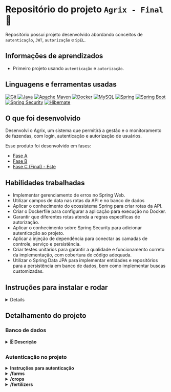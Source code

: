 # Repositório do projeto `Agrix - Final` 🚜

Repositório possuí projeto desenvolvido abordando conceitos
de `autenticação`, `JWT`, `autorização` e `SpEL`.

## Informações de aprendizados

- Primeiro projeto usando `autenticação` e `autorização`.

## Linguagens e ferramentas usadas

[![Git][Git-logo]][Git-url]
[![Java][Java-logo]][Java-url]
[![Apache Maven][Apache Maven-logo]][Apache Maven-url]
[![Docker][Docker-logo]][Docker-url]
[![MySQL][MySQL-logo]][MySQL-url]
[![Spring][Spring-logo]][Spring-url]
[![Spring Boot][Spring boot-logo]][Spring boot-url]
[![Spring Security][Spring Security-logo]][Spring Security-url]
[![Hibernate][Hibernate-logo]][Hibernate-url]

## O que foi desenvolvido

Desenvolvi o Agrix, um sistema que permitirá a gestão e o monitoramento de fazendas, com login, autenticação e autorização de usuários.

Esse produto foi desenvolvido em fases:
- [Fase A](https://github.com/ludson96/agrix-fase-a)
- [Fase B](https://github.com/ludson96/agrix-fase-b)
- [Fase C (Final) - Este](https://github.com/ludson96/agrix)



## Habilidades trabalhadas
- Implementar gerenciamento de erros no Spring Web.
- Utilizar campos de data nas rotas da API e no banco de dados
- Aplicar o conhecimento do ecossistema Spring para criar rotas da API.
- Criar o Dockerfile para configurar a aplicação para execução no Docker.
- Garantir que diferentes rotas atenda a regras específicas de autorização.
- Aplicar o conhecimento sobre Spring Security para adicionar autenticação ao projeto.
- Aplicar a injeção de dependência para conectar as camadas de controle, serviço e persistência.
- Criar testes unitários para garantir a qualidade e funcionamento correto da implementação, com cobertura de código adequada.
- Utilizar o Spring Data JPA para implementar entidades e repositórios para a persistência em banco de dados, bem como implementar buscas customizadas.

## Instruções para instalar e rodar

<details>

1. Clone o repositório (recomendado usar em SSH) e entre na pasta:

    ```bash
    git clone git@github.com:ludson96/agrix.git
    cd agrix
    ```

1. Instale as dependências:

    ```bash
    mvn install
    ```

1. Caso não tenha jdk ou maven instalados, basta executar o `Docker` com o comando abaixo:

   ```bash
   #Comando para gerar imagem.
   docker build . -t multi-stage-image
   
   #Comando para executar o container usando a imagem gerada anteriormente. Irá executar o servidor Spring automaticamente e podendo ignorar o passo abaixo.
   docker run -p 8080:8080 --name multi-stage-container multi-stage-image
   ```
1. Para executar o servidor spring:

    ```bash
   mvn clean package
   java -jar target/agrix-1.0-SNAPSHOT.jar
    ```

</details>

## Detalhamento do projeto

### Banco de dados

<details>
<summary><strong>🗄️ Descrição </strong></summary><br>

![Modelo de tabelas](images/agrix-tabelas-fase-b.png)

Nesse modelo, temos as seguintes tabelas:
- `farm`: representa uma fazenda
- `crop`: representa uma plantação, e está em relacionamento `n:1` ("muitos para um") com a tabela `farm`
- `fertilizer`: representa um fertilizante, e está em um relacionamento `n:n` ("muitos para muitos") com a tabela `crop`. Esse relacionamento é realizado através da tabela `crop_fertilizer`.

</details>

### Autenticação no projeto

<details>
  <summary><strong>Instruções para autenticação</strong></summary><br />

### 1. `Endpoints de acesso público`:
- POST `/persons` (cadastra novas pessoas, instruções abaixo)
- POST `/auth/login` (realiza o login)
- Rotas possuem limitações de Acesso, conforme abaixo:
  - `GET /farms` role `USER`, `MANAGER` ou `ADMIN`;
  - `GET /crops` role `MANAGER` ou `ADMIN`;
  - `GET /fertilizers` role `ADMIN`.

### 2. `POST /auth/login`:

<details>
  <summary>Realiza o login</summary><br />

Funciona da seguinte forma:

- `/auth/login` (`POST`)
    - deve receber via corpo do POST `username` e `password` da requisição.
        - Exemplo de requisição:
            ```json
            {
              "username": "zerocool",
              "password": "senhasecreta"
            }
            ```
    - em caso de sucesso:
    - caso os dados estejam corretos, retorna um campo `token` contendo um JWT gerado
      - Exemplo de resposta:

        ```json
        {
          "token": "eyJhbGciOiJIUzI1NiIsInR5cCI6IkpXVCJ9.eyJpc3MiOiJhZ3JpeCIsInN1YiI6Im1ycm9ib3QiLCJleHAiOjE2ODk5ODY2NTN9.lyha4rMcMhFd_ij-farGCXuJy-1Tun1IpJd5Ot6z_5w"
        }
        ```
    - caso os dados estejam incorretos, retorna status 403 

</details>

---

</details>



<details>

  <summary><strong>/farms</strong></summary>

### 1. `POST /farms`

<details>
  <summary>Cria uma nova fazenda</summary><br />

Funciona da seguinte forma:

- `/farms` (`POST`)
    - deve receber via corpo do POST os dados de uma fazenda.
        - Exemplo de requisição:
           ```json
           {
             "name": "Fazendinha",
             "size": 5
           }
           ```
    - em caso de sucesso:
        - retornar o status HTTP 201 (CREATED)
        - retornar os dados da fazenda criada. O `id` da fazenda esta incluso na resposta.
            - Exemplo de resposta:

          ```json
          {
            "id": 1,
            "name": "Fazendinha",
            "size": 5
          }
          ```

</details>

### 2. `GET /farms`

<details>
  <summary>Retorna todas as fazendas cadastradas </summary><br />

Funciona da seguinte forma:

- `/farms` (`GET`)
    - retorna uma lista de todas as fazendas. O `id` da fazenda esta
      incluso na resposta.
        - Exemplo de resposta:

           ```json
           [
             {
               "id": 1,
               "name": "Fazendinha",
               "size": 5.0
             },
             {
               "id": 2,
               "name": "Fazenda do Júlio",
               "size": 2.5
             }
           ]
           ```

</details>

### 3. `GET /farms/{id}`

<details>
  <summary>Retorna informações de uma fazenda especifica</summary><br />

Funciona da seguinte forma:

- `/farms/{id}` (`GET`):
    - recebe um `id` pelo caminho da rota e retorna a fazenda com esse `id`. O `id` da
      fazenda esta incluso na resposta.
        - Exemplo de resposta para a rota `/farms/3` (supondo que exista uma fazenda com `id = 3`):

           ```json
           {
             "id": 3,
             "name": "My Cabbages!",
             "size": 3.49
           }
           ```
    - caso não exista uma fazenda com esse `id`, a rota retorna o status HTTP 404 com a
      mensagem `Fazenda não encontrada!` no corpo da resposta.

</details>

### 4. `POST /farms/{farmId}/crops`

<details>
  <summary>Cria uma nova plantação</summary><br />

Funciona da seguinte forma:

- `/farms/{farmId}/crops` (`POST`)
    - recebe o `id` da fazenda pelo caminho da rota (representado aqui por `farmId` apenas para diferenciar da plantação)
        - recebe via corpo do POST os dados da plantação e salva a nova plantação a partir dos dados recebidos, associada à fazenda com o ID
            - Exemplo de requisição na rota `/farms/1/crops` (supondo que exista uma fazenda com `id = 1`):

              ```json
              {
                "name": "Couve-flor",
                "plantedArea": 5.43,
                "plantedDate": "2022-12-05",
                "harvestDate": "2023-06-08"
              }
              ```
    - em caso de sucesso:
        - retorna o status HTTP 201 (CREATED)
        - retorna os dados da plantação criada. A resposta inclui o `id` da plantação e
          o `id` da fazenda.
            - caso não exista uma fazenda com o `id` passado, retorna o status HTTP 404 com a
              mensagem `Fazenda não encontrada!` no corpo da resposta.
            - Exemplo de resposta:

                ```json
                {
                  "id": 1,
                  "name": "Couve-flor",
                  "plantedArea": 5.43,
                  "plantedDate": "2022-12-05",
                  "harvestDate": "2023-06-08",
                  "farmId": 1
                }
                ```

</details>

### 5. `GET /farms/{farmId}/crops`

<details>
  <summary>Lista as plantações de uma fazenda específica</summary><br />

Funciona da seguinte forma:
- `/farms/{farmId}/crops` (`GET`):
    - recebe o `id` de uma fazenda pelo caminho
    - retorna uma lista com todas as plantações associadas à fazenda
        - Exemplo de resposta para a rota `/farms/1/crops` (supondo que exista uma fazenda com `id = 1`):

        ```json
        [
          {
            "id": 1,
            "name": "Couve-flor",
            "plantedArea": 5.43,
            "plantedDate": "2022-12-05",
            "harvestDate": "2023-06-08",
            "farmId": 1
          },
          {
            "id": 2,
            "name": "Alface",
            "plantedArea": 21.3,
            "plantedDate": "2022-02-15",
            "harvestDate": "2023-02-20",
            "farmId": 1
          }
        ]
        ```
    - caso não exista uma fazenda com esse `id`, retorna o status HTTP 404 com a
      mensagem `Fazenda não encontrada!` no corpo da resposta.

</details>

---
</details>

<details>

  <summary><strong>/crops</strong></summary>

### 1. `GET /crops`

<details>
  <summary>Lista todas as plantações cadastradas</summary><br />

Funciona da seguinte forma:
- `/crops` (`GET`)
    - retorna uma lista de todas as plantações cadastradas. A resposta inclui o `id` de
      cada plantação e o `id` da fazenda associada.
        - Exemplo de resposta:

            ```json
            [
              {
                "id": 1,
                "name": "Couve-flor",
                "plantedArea": 5.43,
                "plantedDate": "2022-02-15",
                "harvestDate": "2023-02-20",
                "farmId": 1
              },
              {
                "id": 2,
                "name": "Alface",
                "plantedArea": 21.3,
                "plantedDate": "2022-02-15",
                "harvestDate": "2023-02-20",
                "farmId": 1
              },
              {
                "id": 3,
                "name": "Tomate",
                "plantedArea": 1.9,
                "plantedDate": "2023-05-22",
                "harvestDate": "2024-01-10",
                "farmId": 2
              }
            ]
            ```

</details>

### 2. `GET /crops/{id}`

<details>
  <summary>Retorna as informações de plantações de uma fazenda especifica</summary><br />

Funciona da seguinte forma:
- `/crops/{id}` (`GET`):
    - recebe o `id` de uma plantação pelo caminho da rota
    - caso exista a plantação com o `id` recebido, retorna os dados da plantação. A resposta
      inclui o `id` de cada plantação e o `id` da fazenda associada.
        - Exemplo de resposta para a rota `/crops/3` (supondo que exista uma plantação com `id = 3`:

        ```json
        {
          "id": 3,
          "name": "Tomate",
          "plantedArea": 1.9,
          "plantedDate": "2023-05-22",
          "harvestDate": "2024-01-10",
          "farmId": 2
        }
        ```

    - caso não exista uma plantação com o `id` passado, retorna o status HTTP 404 com a
      mensagem `Plantação não encontrada!` no corpo da resposta.

</details>

### 3. `GET /crops/search`

<details>
  <summary>Busca plantações a partir da data de colheita</summary><br />

Funciona da seguinte forma:
- `/crops/search` (`GET`)
    - recebe dois parâmetros por query string para busca:
        - `start`: data de início
        - `end`: data de fim
    - retorna uma lista com as plantações nas quais o campo `harvestDate` esteja entre as data de início e de fim.
        - a comparação das datas são inclusiva (ou seja, deve incluir datas que sejam iguais à de início ou à de fim)
    - a resposta inclui o `id` de cada plantação e o `id` da fazenda associada, mas inclui os dados da fazenda.
        - Exemplo de resposta para a rota `/crops/search?start=2023-01-07&end=2024-01-10`:

          ```json
          [
            {
              "id": 1,
              "name": "Couve-flor",
              "plantedArea": 5.43,
              "plantedDate": "2022-02-15",
              "harvestDate": "2023-02-20",
              "farmId": 1
            },
            {
              "id": 3,
              "name": "Tomate",
              "plantedArea": 1.9,
              "plantedDate": "2023-05-22",
              "harvestDate": "2024-01-10",
              "farmId": 2
            }
          ]
          ```

</details>

### 4. `POST /crops/{cropId}/fertilizers/{fertilizerId}`

<details>
  <summary>Associa uma plantação a um fertilizante</summary><br />

A rota a ser criada é:
- `/crops/{cropId}/fertilizers/{fertilizerId}` (`POST`)
    - recebe tanto o `id` da plantação quanto o `id` do fertilizante pelo caminho da rota
    - o corpo da requisição será vazio
    - faz a associação entre o fertilizante e a plantação
    - em caso de sucesso, retorna o status HTTP 201 (CREATED) com a mensagem `Fertilizante e plantação associados com sucesso!` no corpo da resposta
    - caso não exista uma plantação com o `id` recebido, a rota retorna o status HTTP 404 com a mensagem `Plantação não encontrada!` no corpo da resposta.
    - caso não exista um fertilizante com o `id` recebido, a rota retorna o status HTTP 404 com a mensagem `Fertilizante não encontrado!` no corpo da resposta.
        - Exemplo de resposta para a rota `/crops/1/fertilizers/2` (supondo que exista uma plantação com `id = 1` e um fertilizante com `id = 2`):

          ```text
          Fertilizante e plantação associados com sucesso!
          ```

</details>

### 5. `GET /crops/{cropId}/fertilizers`

<details>
  <summary>Lista os fertilizante associados a uma plantação</summary><br />

A rota a ser criada é:
- `/crops/{cropId}/fertilizers` (`GET`):
    - recebe o `id` de uma plantação pelo caminho
    - retorna uma lista com todas os fertilizantes associados à plantação
    - caso não exista uma plantação com o `id` recebido, a rota retorna o status HTTP 404 com a mensagem `Plantação não encontrada!` no corpo da resposta.
        - Exemplo de resposta para a rota `/crops/2/fertilizers` (supondo que exista uma plantação com `id = 2`):

          ```json
          [
            {
              "id": 2,
              "name": "Húmus",
              "brand": "Feito pelas minhocas",
              "composition": "Muitos nutrientes"
            },
            {
              "id": 3,
              "name": "Adubo",
              "brand": "Feito pelas vaquinhas",
              "composition": "Esterco"
            }
          ]
          ```

</details>

---

</details>

<details>
  <summary><strong>/fertilizers</strong></summary>

### 1. `POST /fertilizers`

<details>
  <summary>Cria um novo fertilizante</summary><br />

A rota a ser criada é:
- `/fertilizers` (`POST`)
    - recebe via corpo do POST os dados de um fertilizante
    - salva um novo fertilizante a partir dos dados recebidos
        - em caso de sucesso:
            - retorna o status HTTP 201 (CREATED)
            - retorna os dados do fertilizante criado, incluindo seu `id`
            - Exemplo de requisição:

                ```json
                {
                "name": "Compostagem",
                "brand": "Feita em casa",
                "composition": "Restos de alimentos"
                }
                ```

            - Exemplo de resposta:

              ```json
              {
                "id": 1,
                "name": "Compostagem",
                "brand": "Feita em casa",
                "composition": "Restos de alimentos"
              }
              ```

</details>

### 2. `GET /fertilizers`

<details>
  <summary>Lista todos os fertilizantes cadastrados</summary><br />

A rota a ser criada é:
- `/fertilizers` (`GET`):
    - retorna uma lista de todos os fertilizantes cadastrados, incluindo o `id` de cada.
    - Exemplo de resposta:

        ```json
        [
          {
            "id": 1,
            "name": "Compostagem",
            "brand": "Feita em casa",
            "composition": "Restos de alimentos"
          },
          {
            "id": 2,
            "name": "Húmus",
            "brand": "Feito pelas minhocas",
            "composition": "Muitos nutrientes"
          },
          {
            "id": 3,
            "name": "Adubo",
            "brand": "Feito pelas vaquinhas",
            "composition": "Esterco"
          }
        ]
        ```
</details>

### 3. `GET /fertilizers/{id}`

<details>
  <summary>Retorna informações de um fertilizante</summary><br />

A rota a ser criada é:
- `/fertilizers/{fertilizerId}` (`GET`):
    - recebe o `id` de um fertilizante pelo caminho da rota
    - caso exista o fertilizante com o `id` recebido, retorna seus dados, incluindo seu `id`
    - caso não exista um fertilizante com o `id` passado, a rota retorna o status HTTP 404 com a
      mensagem `Fertilizante não encontrado!` no corpo da resposta.
    - Exemplo de resposta da rota `/fertilizers/3` (supondo que exista um fertilizante com `id = 3`):

        ```json
        {
          "id": 3,
          "name": "Adubo",
          "brand": "Feito pelas vaquinhas",
          "composition": "Esterco"
        }
        ```

</details>

</details>

[Git-logo]: https://img.shields.io/badge/git-%23F05033.svg?style=for-the-badge&logo=git&logoColor=white
[Git-url]: https://git-scm.com

[Java-logo]: https://img.shields.io/badge/java-%23ED8B00.svg?style=for-the-badge&logo=openjdk&logoColor=white
[Java-url]: https://www.java.com/pt-BR/

[Apache Maven-logo]: https://img.shields.io/badge/Apache%20Maven-C71A36?style=for-the-badge&logo=Apache%20Maven&logoColor=white
[Apache Maven-url]: https://maven.apache.org/

[Docker-logo]: https://img.shields.io/badge/docker-%230db7ed.svg?style=for-the-badge&logo=docker&logoColor=white
[Docker-url]: https://www.docker.com

[Spring-logo]: https://img.shields.io/badge/Spring-6DB33F.svg?style=for-the-badge&logo=Spring&logoColor=white
[Spring-url]: https://spring.io/

[Spring boot-logo]:https://img.shields.io/badge/Spring%20Boot-6DB33F.svg?style=for-the-badge&logo=Spring-Boot&logoColor=white
[Spring boot-url]: https://spring.io/projects/spring-boot

[Spring Security-logo]: https://img.shields.io/badge/Spring%20Security-6DB33F.svg?style=for-the-badge&logo=Spring-Security&logoColor=white
[Spring Security-url]: https://spring.io/projects/spring-security

[Hibernate-logo]: https://img.shields.io/badge/Hibernate-59666C?style=for-the-badge&logo=Hibernate&logoColor=white
[Hibernate-url]: https://hibernate.org/

[MySQL-logo]: https://img.shields.io/badge/mysql-%2300f.svg?style=for-the-badge&logo=mysql&logoColor=white
[MySQL-url]: https://www.mysql.com
